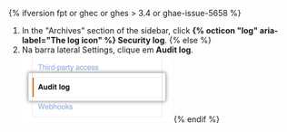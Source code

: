 {% ifversion fpt or ghec or ghes > 3.4 or ghae-issue-5658 %}
1. In the "Archives" section of the  sidebar, click **{% octicon "log" aria-label="The log icon" %} Security log**.
{% else  %}
1. Na barra lateral Settings, clique em **Audit log**. ![Configurações de log de auditoria para organizações na barra lateral](/assets/images/help/organizations/org-settings-audit-log.png)
{% endif %}
